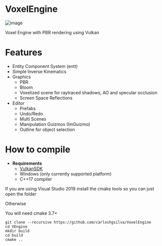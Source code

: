 # VoxelEngine
![image](https://user-images.githubusercontent.com/16225160/144341138-77a9e83c-3f1e-4fa2-9a07-fab42decd7f1.png)


Voxel Engine with PBR rendering using Vulkan


# Features
* Entity Component System (entt)
* Simple Inverse Kinematics
* Graphics
  * PBR
  * Bloom
  * Voxelized scene for raytraced shadows, AO and specular occlusion
  * Screen Space Reflections
* Editor
  * Prefabs
  * Undo/Redo
  * Multi Scenes
  * Manipulation Guizmos (ImGuizmo)
  * Outline for object selection

# How to compile
* **Requirements**
  * [VulkanSDK](https://vulkan.lunarg.com/sdk/home)
  * Windows (only currently supported platform)
  * C++17 compiler

If you are using Visual Studio 2019 install the cmake tools so you can just open the folder

Otherwise

You will need cmake 3.7+
```
git clone --recursive https://github.com/carloshgsilva/VoxelEngine
cd VEngine
mkdir build
cd build
cmake ..
```
